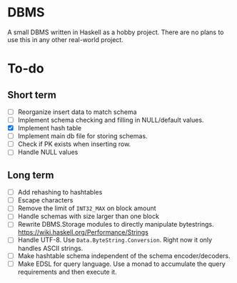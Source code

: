 # DBMS
A small DBMS written in Haskell as a hobby project. 
There are no plans to use this in any other real-world project.

# To-do

## Short term
- [ ] Reorganize insert data to match schema
- [ ] Implement schema checking and filling in NULL/default values.
- [X] Implement hash table
- [ ] Implement main db file for storing schemas. 
- [ ] Check if PK exists when inserting row.
- [ ] Handle NULL values

## Long term
- [ ] Add rehashing to hashtables
- [ ] Escape characters 
- [ ] Remove the limit of `INT32_MAX` on block amount
- [ ] Handle schemas with size larger than one block
- [ ] Rewrite DBMS.Storage modules to directly manipulate bytestrings. https://wiki.haskell.org/Performance/Strings
- [ ] Handle UTF-8. Use `Data.ByteString.Conversion`. Right now it only handles ASCII strings.
- [ ] Make hashtable schema independent of the schema encoder/decoders.
- [ ] Make EDSL for query language. Use a monad to accumulate the query 
requirements and then execute it.
